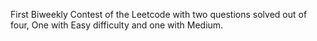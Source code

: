 First Biweekly Contest of the Leetcode with two questions solved out of four, One with Easy difficulty and one with Medium.
